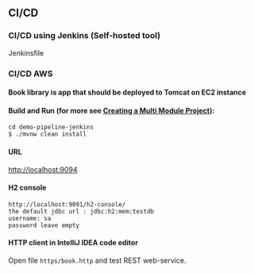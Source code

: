 ## CI/CD 
### CI/CD using Jenkins (Self-hosted tool)
Jenkinsfile
### CI/CD AWS


#### Book library is app that should be deployed to Tomcat on EC2 instance
#### Build and Run (for more see [Creating a Multi Module Project](https://github.com/spring-guides/gs-multi-module)):
```
cd demo-pipeline-jenkins
$ ./mvnw clean install
```
#### URL
[http://localhost:9094](http://localhost:9094)
#### H2 console
```
http://localhost:9091/h2-console/
the default jdbc url : jdbc:h2:mem:testdb
username: sa
password leave empty
```

#### HTTP client in IntelliJ IDEA code editor

Open file `https/book.http` and test REST web-service.
